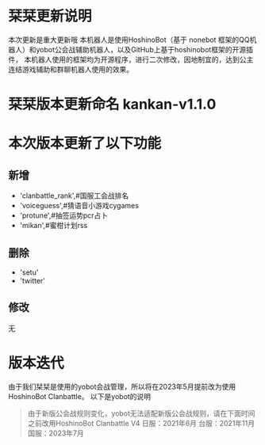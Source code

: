 # 栞栞更新说明
本次更新是重大更新哦
本机器人是使用HoshinoBot（基于 nonebot 框架的QQ机器人）和yobot公会战辅助机器人，以及GitHub上基于hoshinobot框架的开源插件，
本机器人使用的框架均为开源程序，进行二次修改，因地制宜的，达到公主连结游戏辅助和群聊机器人使用的效果。
# 栞栞版本更新命名 kankan-v1.1.0
# 本次版本更新了以下功能  

## 新增
- 'clanbattle_rank',#国服工会战排名
- 'voiceguess',#猜语音小游戏cygames
- 'protune',#抽签运势pcr占卜
- 'mikan',#蜜柑计划rss  

## 删除
- 'setu'
- 'twitter'  

## 修改
无

# 版本迭代
由于我们栞栞是使用的yobot会战管理，所以将在2023年5月提前改为使用HoshinoBot Clanbattle。
以下是yobot的说明
>由于新版公会战规则变化，yobot无法适配新版公会战规则，请在下面时间之前改用HoshinoBot Clanbattle V4
>日服：2021年6月
>台服：2021年11月
>国服：2023年7月  